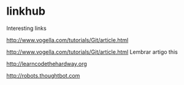 linkhub
=======

Interesting links

http://www.vogella.com/tutorials/Git/article.html

http://www.vogella.com/tutorials/Git/article.html
    Lembrar artigo this

http://learncodethehardway.org

http://robots.thoughtbot.com
